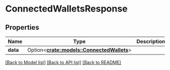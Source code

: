 # ConnectedWalletsResponse

## Properties

Name | Type | Description | Notes
------------ | ------------- | ------------- | -------------
**data** | Option<[**crate::models::ConnectedWallets**](connected_wallets.md)> |  | [optional]

[[Back to Model list]](../README.md#documentation-for-models) [[Back to API list]](../README.md#documentation-for-api-endpoints) [[Back to README]](../README.md)


